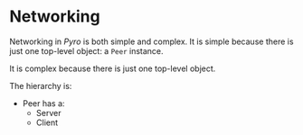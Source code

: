 ﻿# Networking
Networking in *Pyro* is both simple and complex. It is simple because there is just one top-level object: a `Peer` instance.

It is complex because there is just one top-level object.

The hierarchy is:
- Peer has a:
  - Server
  - Client




